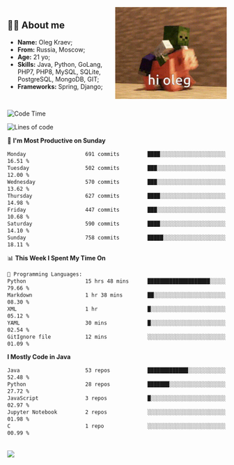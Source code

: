 <img align="right" height="211" width="256" src="res/hi-oleg.gif">
<div>
	<h2>👨‍💻 About me</h2>
	<ul align="left">
	    <li><strong>Name:</strong> Oleg Kraev;</li>
	    <li><strong>From:</strong> Russia, Moscow;</li>
	    <li><strong>Age:</strong> 21 yo;</li>
	    <li><strong>Skills:</strong> Java, Python, GoLang, PHP7, PHP8, MySQL, SQLite, PostgreSQL, MongoDB, GIT;</li>
	    <li><strong>Frameworks:</strong> Spring, Django;</li>
	</ul>
</div>
<br>

<!--START_SECTION:waka-->
![Code Time](http://img.shields.io/badge/Code%20Time-1%2C182%20hrs%2015%20mins-blue)

![Lines of code](https://img.shields.io/badge/From%20Hello%20World%20I%27ve%20Written-1.7%20million%20lines%20of%20code-blue)

📅 **I'm Most Productive on Sunday** 

```text
Monday                   691 commits         ████░░░░░░░░░░░░░░░░░░░░░   16.51 % 
Tuesday                  502 commits         ███░░░░░░░░░░░░░░░░░░░░░░   12.00 % 
Wednesday                570 commits         ███░░░░░░░░░░░░░░░░░░░░░░   13.62 % 
Thursday                 627 commits         ████░░░░░░░░░░░░░░░░░░░░░   14.98 % 
Friday                   447 commits         ███░░░░░░░░░░░░░░░░░░░░░░   10.68 % 
Saturday                 590 commits         ████░░░░░░░░░░░░░░░░░░░░░   14.10 % 
Sunday                   758 commits         █████░░░░░░░░░░░░░░░░░░░░   18.11 % 
```


📊 **This Week I Spent My Time On** 

```text
💬 Programming Languages: 
Python                   15 hrs 48 mins      ████████████████████░░░░░   79.66 % 
Markdown                 1 hr 38 mins        ██░░░░░░░░░░░░░░░░░░░░░░░   08.30 % 
XML                      1 hr                █░░░░░░░░░░░░░░░░░░░░░░░░   05.12 % 
YAML                     30 mins             █░░░░░░░░░░░░░░░░░░░░░░░░   02.54 % 
GitIgnore file           12 mins             ░░░░░░░░░░░░░░░░░░░░░░░░░   01.09 % 
```

**I Mostly Code in Java** 

```text
Java                     53 repos            █████████████░░░░░░░░░░░░   52.48 % 
Python                   28 repos            ███████░░░░░░░░░░░░░░░░░░   27.72 % 
JavaScript               3 repos             █░░░░░░░░░░░░░░░░░░░░░░░░   02.97 % 
Jupyter Notebook         2 repos             ░░░░░░░░░░░░░░░░░░░░░░░░░   01.98 % 
C                        1 repo              ░░░░░░░░░░░░░░░░░░░░░░░░░   00.99 % 
```




<!--END_SECTION:waka-->

<br>
<img align="center" src="https://wakatime.com/share/@hteppl/18a68a4e-e1fb-41eb-b9f2-e999d76b9bac.svg">

